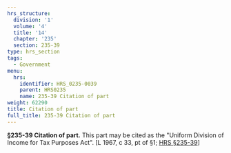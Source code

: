 ```yaml
---
hrs_structure:
  division: '1'
  volume: '4'
  title: '14'
  chapter: '235'
  section: 235-39
type: hrs_section
tags:
  - Government
menu:
  hrs:
    identifier: HRS_0235-0039
    parent: HRS0235
    name: 235-39 Citation of part
weight: 62290
title: Citation of part
full_title: 235-39 Citation of part
---
```

**§235-39 Citation of part.** This part may be cited as the "Uniform Division of Income for Tax Purposes Act". [L 1967, c 33, pt of §1; [HRS §235-39](/title-14/chapter-235/section-235-39/)]